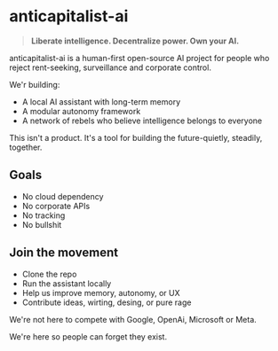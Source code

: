 # anticapitalist-ai

> **Liberate intelligence. Decentralize power. Own your AI.**

anticapitalist-ai is a human-first open-source AI project for people who reject rent-seeking, surveillance and corporate control.

We'r building:
- A local AI assistant with long-term memory
- A modular autonomy framework
- A network of rebels who believe intelligence belongs to everyone

This isn't a product. It's a tool for building the future-quietly, steadily, together.

## Goals
- No cloud dependency
- No corporate APIs
- No tracking
- No bullshit

## Join the movement
- Clone the repo
- Run the assistant locally
- Help us improve memory, autonomy, or UX
- Contribute ideas, wirting, desing, or pure rage

We're not here to compete with Google, OpenAi, Microsoft or Meta.

We're here so people can forget they exist.
